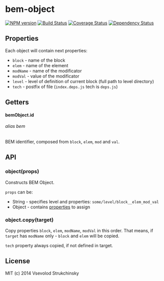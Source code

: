 # bem-object

[![NPM version][npm-image]][npm-url] [![Build Status][travis-image]][travis-url] [![Coverage Status][coveralls-image]][coveralls-url] [![Dependency Status][depstat-image]][depstat-url]

## Properties

Each object will contain next properties:

 * `block` - name of the block
 * `elem` - name of the element
 * `modName` - name of the modificator
 * `modVal` - value of the modificator
 * `level` - level of definition of current block (full path to level directory)
 * `tech` - postfix of file (`index.deps.js` tech is `deps.js`)

## Getters

#### bemObject.id
###### alias bem

BEM identifier, composed from `block`, `elem`, `mod` and `val`.

## API

### object(props)

Constructs BEM Object.

`props` can be:

 * String - specifies level and properties: `some/level/block__elem_mod_val`
 * Object - contains [properties](#properties) to assign

### object.copy(target)

Copy properties `block`, `elem`, `modName`, `modVal` in this order. That means, if `target` has `modName` only - `block` and `elem` will be copied.

`tech` property always copied, if not defined in target.

## License

MIT (c) 2014 Vsevolod Strukchinsky

[npm-url]: https://npmjs.org/package/bem-object
[npm-image]: http://img.shields.io/npm/v/bem-object.svg?style=flat

[travis-url]: http://travis-ci.org/getbem/bem-object
[travis-image]: http://img.shields.io/travis/getbem/bem-object.svg?branch=master&style=flat

[depstat-url]: http://david-dm.org/getbem/bem-object
[depstat-image]: http://img.shields.io/david/getbem/bem-object.svg?style=flat

[coveralls-url]: https://coveralls.io/r/getbem/bem-object
[coveralls-image]: http://img.shields.io/coveralls/getbem/bem-object.svg?style=flat
